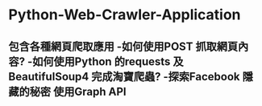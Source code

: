 # Python-Web-Crawler-Application
包含各種網頁爬取應用
-如何使用POST 抓取網頁內容?
-如何使用Python 的requests 及BeautifulSoup4 完成淘寶爬蟲?
-探索Facebook 隱藏的秘密 使用Graph API
-
